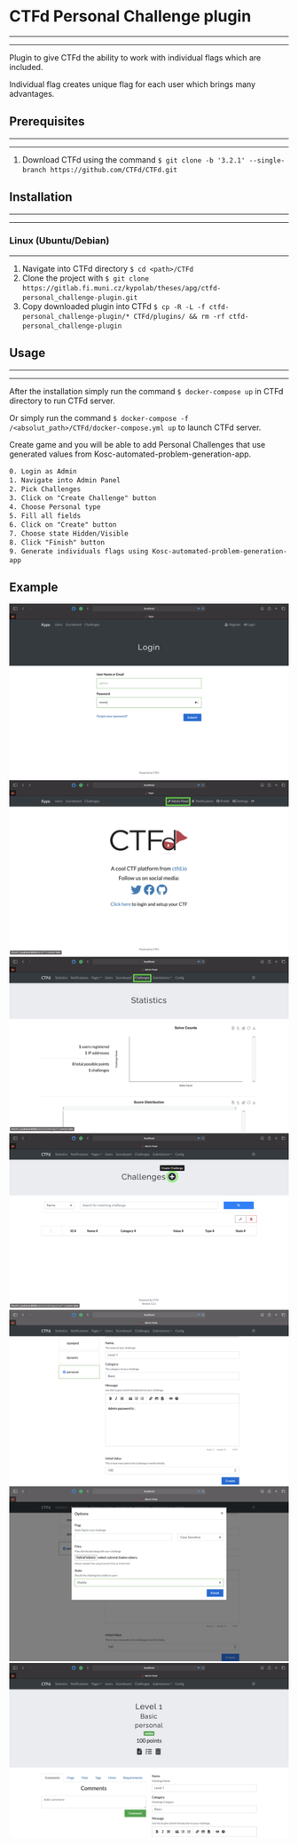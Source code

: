 # CTFd Personal Challenge plugin
---
---
Plugin to give CTFd the ability to work with individual flags which are included.

Individual flag creates unique flag for each user which brings many advantages.

## Prerequisites
---
---
1. Download CTFd using the command `$ git clone -b '3.2.1' --single-branch https://github.com/CTFd/CTFd.git`


## Installation
---
---
### Linux (Ubuntu/Debian)
---

1. Navigate into CTFd directory `$ cd <path>/CTFd`
2. Clone the project with `$ git clone https://gitlab.fi.muni.cz/kypolab/theses/apg/ctfd-personal_challenge-plugin.git`
3. Copy downloaded plugin into CTFd `$ cp -R -L -f ctfd-personal_challenge-plugin/* CTFd/plugins/ && rm -rf ctfd-personal_challenge-plugin`


## Usage
---
---
After the installation simply run the command `$ docker-compose up` in CTFd directory to run CTFd server.

Or simply run the command `$ docker-compose -f /<absolut_path>/CTFd/docker-compose.yml up` to launch CTFd server.

Create game and you will be able to add Personal Challenges that use generated values from Kosc-automated-problem-generation-app. 

    0. Login as Admin
    1. Navigate into Admin Panel
    2. Pick Challenges
    3. Click on "Create Challenge" button
    4. Choose Personal type
    5. Fill all fields
    6. Click on "Create" button
    7. Choose state Hidden/Visible
    8. Click "Finish" button
    9. Generate individuals flags using Kosc-automated-problem-generation-app

## Example

![login](/screenshots/login.png)
![admin_panel](screenshots/admin_panel.png)
![challenges](/screenshots/challenges.png)
![create_challenge](/screenshots/create_challenge.png)
![personal](/screenshots/personal.png)
![visible](/screenshots/visible.png)
![done](/screenshots/done.png)

